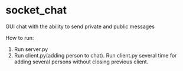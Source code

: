 # socket_chat
GUI chat with the ability to send private and public messages

How to run:
1. Run server.py
2. Run client.py(adding person to chat). Run client.py several time for adding several persons without closing previous client.
